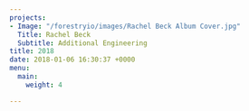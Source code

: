 ```yaml
---
projects:
- Image: "/forestryio/images/Rachel Beck Album Cover.jpg"
  Title: Rachel Beck
  Subtitle: Additional Engineering
title: 2018
date: 2018-01-06 16:30:37 +0000
menu:
  main:
    weight: 4

---
```

